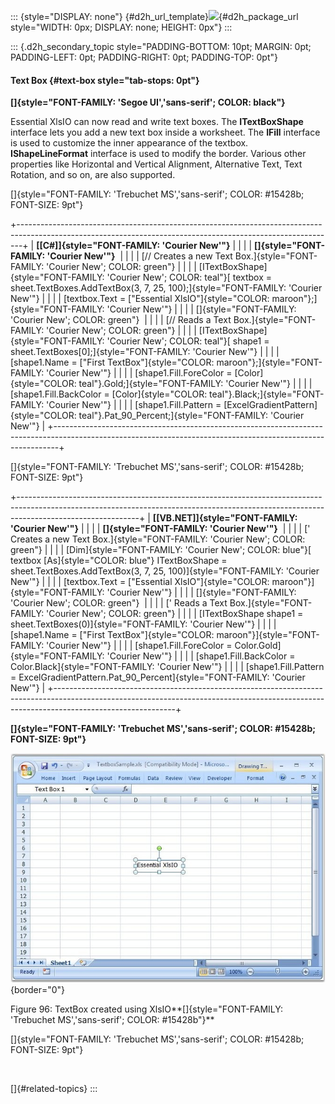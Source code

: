 ::: {style="DISPLAY: none"}
[](ms-xhelp:///?Id=d2h_url_template){#d2h_url_template}![](!package_url!){#d2h_package_url style="WIDTH: 0px; DISPLAY: none; HEIGHT: 0px"}
:::

::: {.d2h_secondary_topic style="PADDING-BOTTOM: 10pt; MARGIN: 0pt; PADDING-LEFT: 0pt; PADDING-RIGHT: 0pt; PADDING-TOP: 0pt"}
#### Text Box {#text-box style="tab-stops: 0pt"}

**[]{style="FONT-FAMILY: 'Segoe UI','sans-serif'; COLOR: black"}** 

Essential XlsIO can now read and write text boxes. The **ITextBoxShape** interface lets you add a new text box inside a worksheet. The **IFill** interface is used to customize the inner appearance of the textbox. **IShapeLineFormat** interface is used to modify the border. Various other properties like Horizontal and Vertical Alignment, Alternative Text, Text Rotation, and so on, are also supported.

[]{style="FONT-FAMILY: 'Trebuchet MS','sans-serif'; COLOR: #15428b; FONT-SIZE: 9pt"} 

+-------------------------------------------------------------------------------------------------------------------------------------------------------------+
| **[\[C#\]]{style="FONT-FAMILY: 'Courier New'"}**                                                                                                            |
|                                                                                                                                                             |
| **[]{style="FONT-FAMILY: 'Courier New'"}**                                                                                                                  |
|                                                                                                                                                             |
| [// Creates a new Text Box.]{style="FONT-FAMILY: 'Courier New'; COLOR: green"}                                                                              |
|                                                                                                                                                             |
| [ITextBoxShape]{style="FONT-FAMILY: 'Courier New'; COLOR: teal"}[ textbox = sheet.TextBoxes.AddTextBox(3, 7, 25, 100);]{style="FONT-FAMILY: 'Courier New'"} |
|                                                                                                                                                             |
| [textbox.Text = [\"Essential XlsIO\"]{style="COLOR: maroon"};]{style="FONT-FAMILY: 'Courier New'"}                                                          |
|                                                                                                                                                             |
| []{style="FONT-FAMILY: 'Courier New'; COLOR: green"}                                                                                                        |
|                                                                                                                                                             |
| [// Reads a Text Box.]{style="FONT-FAMILY: 'Courier New'; COLOR: green"}                                                                                    |
|                                                                                                                                                             |
| [ITextBoxShape]{style="FONT-FAMILY: 'Courier New'; COLOR: teal"}[ shape1 = sheet.TextBoxes\[0\];]{style="FONT-FAMILY: 'Courier New'"}                       |
|                                                                                                                                                             |
| [shape1.Name = [\"First TextBox\"]{style="COLOR: maroon"};]{style="FONT-FAMILY: 'Courier New'"}                                                             |
|                                                                                                                                                             |
| [shape1.Fill.ForeColor = [Color]{style="COLOR: teal"}.Gold;]{style="FONT-FAMILY: 'Courier New'"}                                                            |
|                                                                                                                                                             |
| [shape1.Fill.BackColor = [Color]{style="COLOR: teal"}.Black;]{style="FONT-FAMILY: 'Courier New'"}                                                           |
|                                                                                                                                                             |
| [shape1.Fill.Pattern = [ExcelGradientPattern]{style="COLOR: teal"}.Pat_90_Percent;]{style="FONT-FAMILY: 'Courier New'"}                                     |
+-------------------------------------------------------------------------------------------------------------------------------------------------------------+

[]{style="FONT-FAMILY: 'Trebuchet MS','sans-serif'; COLOR: #15428b; FONT-SIZE: 9pt"} 

+------------------------------------------------------------------------------------------------------------------------------------------------------------------------------------------+
| **[\[VB.NET\]]{style="FONT-FAMILY: 'Courier New'"}**                                                                                                                                     |
|                                                                                                                                                                                          |
| **[]{style="FONT-FAMILY: 'Courier New'"}**                                                                                                                                               |
|                                                                                                                                                                                          |
| [\' Creates a new Text Box.]{style="FONT-FAMILY: 'Courier New'; COLOR: green"}                                                                                                           |
|                                                                                                                                                                                          |
| [Dim]{style="FONT-FAMILY: 'Courier New'; COLOR: blue"}[ textbox [As]{style="COLOR: blue"} ITextBoxShape = sheet.TextBoxes.AddTextBox(3, 7, 25, 100)]{style="FONT-FAMILY: 'Courier New'"} |
|                                                                                                                                                                                          |
| [textbox.Text = [\"Essential XlsIO\"]{style="COLOR: maroon"}]{style="FONT-FAMILY: 'Courier New'"}                                                                                        |
|                                                                                                                                                                                          |
| []{style="FONT-FAMILY: 'Courier New'; COLOR: green"}                                                                                                                                     |
|                                                                                                                                                                                          |
| [\' Reads a Text Box.]{style="FONT-FAMILY: 'Courier New'; COLOR: green"}                                                                                                                 |
|                                                                                                                                                                                          |
| [ITextBoxShape shape1 = sheet.TextBoxes(0)]{style="FONT-FAMILY: 'Courier New'"}                                                                                                          |
|                                                                                                                                                                                          |
| [shape1.Name = [\"First TextBox\"]{style="COLOR: maroon"}]{style="FONT-FAMILY: 'Courier New'"}                                                                                           |
|                                                                                                                                                                                          |
| [shape1.Fill.ForeColor = Color.Gold]{style="FONT-FAMILY: 'Courier New'"}                                                                                                                 |
|                                                                                                                                                                                          |
| [shape1.Fill.BackColor = Color.Black]{style="FONT-FAMILY: 'Courier New'"}                                                                                                                |
|                                                                                                                                                                                          |
| [shape1.Fill.Pattern = ExcelGradientPattern.Pat_90_Percent]{style="FONT-FAMILY: 'Courier New'"}                                                                                          |
+------------------------------------------------------------------------------------------------------------------------------------------------------------------------------------------+

**[]{style="FONT-FAMILY: 'Trebuchet MS','sans-serif'; COLOR: #15428b; FONT-SIZE: 9pt"}** 

![](ImagesExt/image47_105.jpg){border="0"}

Figure 96: TextBox created using XlsIO**[]{style="FONT-FAMILY: 'Trebuchet MS','sans-serif'; COLOR: #15428b"}**

[]{style="FONT-FAMILY: 'Trebuchet MS','sans-serif'; COLOR: #15428b; FONT-SIZE: 9pt"} 

 

[]{#related-topics}
:::
